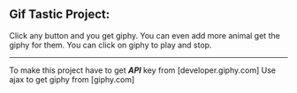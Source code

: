 ## Gif Tastic Project:

Click any button and you get giphy. You can even add more animal get the giphy for them.
You can click on giphy to play and stop.
_____

To make this project have to get ***API*** key from [developer.giphy.com]
Use ajax to get giphy from [giphy.com]



